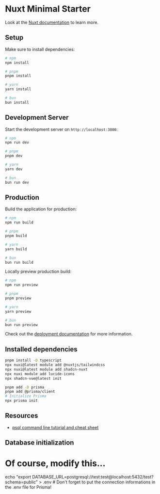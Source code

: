 # Nuxt Minimal Starter

Look at the [Nuxt documentation](https://nuxt.com/docs/getting-started/introduction) to learn more.

## Setup

Make sure to install dependencies:

```bash
# npm
npm install

# pnpm
pnpm install

# yarn
yarn install

# bun
bun install
```

## Development Server

Start the development server on `http://localhost:3000`:

```bash
# npm
npm run dev

# pnpm
pnpm dev

# yarn
yarn dev

# bun
bun run dev
```

## Production

Build the application for production:

```bash
# npm
npm run build

# pnpm
pnpm build

# yarn
yarn build

# bun
bun run build
```

Locally preview production build:

```bash
# npm
npm run preview

# pnpm
pnpm preview

# yarn
yarn preview

# bun
bun run preview
```

Check out the [deployment documentation](https://nuxt.com/docs/getting-started/deployment) for more information.

## Installed dependencies 

```sh
pnpm install -D typescript
npx nuxi@latest module add @nuxtjs/tailwindcss
npx nuxi@latest module add shadcn-nuxt
npx nuxi module add lucide-icons
npx shadcn-vue@latest init

pnpm add -D prisma 
pnpm add @prisma/client
# Initialize Prisma
npx prisma init
```

## Resources 

- [psql command line tutorial and cheat sheet](https://tomcam.github.io/postgres/)

## Database initialization


# Of course, modify this...
echo "export DATABASE_URL=postgresql://test:test@localhost:5432/test?schema=public" > .env # Don't forget to put the connection informations in the .env file for Prisma! 
```

